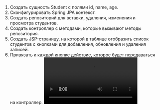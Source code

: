 1. Создать сущность Student с полями id, name, age.
2. Сконфигурировать Spring JPA контекст.
3. Создать репозиторий для вставки, удаления, изменения и просмотра студентов.
4. Создать контроллер с методами, которые вызывают методы репозитория.
5. Создать JSP-страницу, на которой в таблице отобразить список студентов с кнопками для добавления, обновления и удаления записей.
6. Привязать к каждой кнопке действие, которое будет передаваться на контроллер.
   ![](hw7.mov)